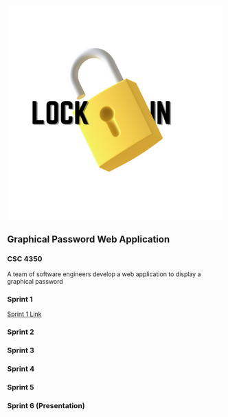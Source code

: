 <p align="center">
  <img width="500" height="500" src="https://github.com/CindCodes/Lock_In/blob/main/Logo/Light%20Lock.png">
</p>


## Graphical Password Web Application

### CSC 4350

A team of software engineers develop a web application to display a graphical password


### Sprint 1
[Sprint 1 Link](https://github.com/CindCodes/Lock_In/tree/main/Sprint_1)

### Sprint 2

### Sprint 3

### Sprint 4

### Sprint 5

### Sprint 6 (Presentation)
